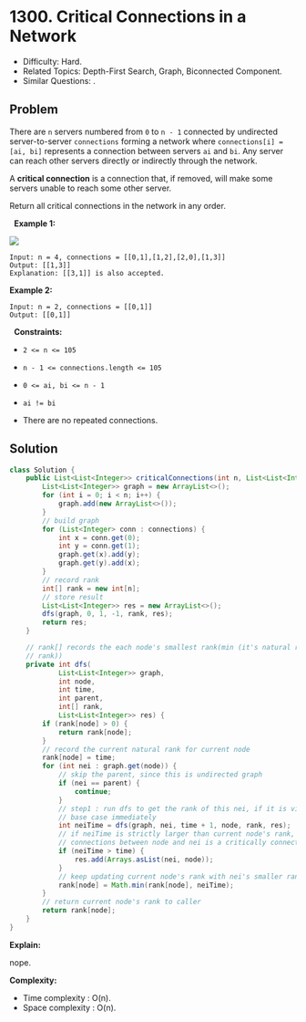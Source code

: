 # 1300. Critical Connections in a Network

- Difficulty: Hard.
- Related Topics: Depth-First Search, Graph, Biconnected Component.
- Similar Questions: .

## Problem

There are ```n``` servers numbered from ```0``` to ```n - 1``` connected by undirected server-to-server ```connections``` forming a network where ```connections[i] = [ai, bi]``` represents a connection between servers ```ai``` and ```bi```. Any server can reach other servers directly or indirectly through the network.

A **critical connection** is a connection that, if removed, will make some servers unable to reach some other server.

Return all critical connections in the network in any order.

 
**Example 1:**

![](https://assets.leetcode.com/uploads/2019/09/03/1537_ex1_2.png)

```
Input: n = 4, connections = [[0,1],[1,2],[2,0],[1,3]]
Output: [[1,3]]
Explanation: [[3,1]] is also accepted.
```

**Example 2:**

```
Input: n = 2, connections = [[0,1]]
Output: [[0,1]]
```

 
**Constraints:**


	
- ```2 <= n <= 105```
	
- ```n - 1 <= connections.length <= 105```
	
- ```0 <= ai, bi <= n - 1```
	
- ```ai != bi```
	
- There are no repeated connections.



## Solution

```java
class Solution {
    public List<List<Integer>> criticalConnections(int n, List<List<Integer>> connections) {
        List<List<Integer>> graph = new ArrayList<>();
        for (int i = 0; i < n; i++) {
            graph.add(new ArrayList<>());
        }
        // build graph
        for (List<Integer> conn : connections) {
            int x = conn.get(0);
            int y = conn.get(1);
            graph.get(x).add(y);
            graph.get(y).add(x);
        }
        // record rank
        int[] rank = new int[n];
        // store result
        List<List<Integer>> res = new ArrayList<>();
        dfs(graph, 0, 1, -1, rank, res);
        return res;
    }

    // rank[] records the each node's smallest rank(min (it's natural rank, neighbors's smallest
    // rank))
    private int dfs(
            List<List<Integer>> graph,
            int node,
            int time,
            int parent,
            int[] rank,
            List<List<Integer>> res) {
        if (rank[node] > 0) {
            return rank[node];
        }
        // record the current natural rank for current node
        rank[node] = time;
        for (int nei : graph.get(node)) {
            // skip the parent, since this is undirected graph
            if (nei == parent) {
                continue;
            }
            // step1 : run dfs to get the rank of this nei, if it is visited before, it will reach
            // base case immediately
            int neiTime = dfs(graph, nei, time + 1, node, rank, res);
            // if neiTime is strictly larger than current node's rank, there is no cycle,
            // connections between node and nei is a critically connection.
            if (neiTime > time) {
                res.add(Arrays.asList(nei, node));
            }
            // keep updating current node's rank with nei's smaller ranks
            rank[node] = Math.min(rank[node], neiTime);
        }
        // return current node's rank to caller
        return rank[node];
    }
}
```

**Explain:**

nope.

**Complexity:**

* Time complexity : O(n).
* Space complexity : O(n).
